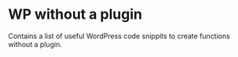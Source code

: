 # WP without a plugin
Contains a list of useful WordPress code snippits to create functions without a plugin.
